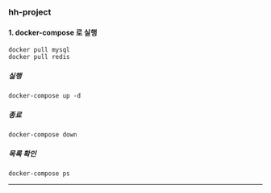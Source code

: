 ### hh-project
#### 1. docker-compose 로 실행
```
docker pull mysql
docker pull redis
```
##### 실행
```
docker-compose up -d
```

##### 종료
```
docker-compose down
```

##### 목록 확인
```
docker-compose ps
```
---
